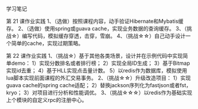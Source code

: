 学习笔记

第 21 课作业实践
1、（选做）按照课程内容，动手验证Hibernate和Mybatis缓存。
2、（选做）使用spring或guava cache，实现业务数据的查询缓存。
3、（挑战☆）编写代码，模拟缓存穿透，击穿，雪崩。
4、（挑战☆☆）自己动手设计一个简单的cache，实现过期策略。



第 22 课作业实践
1、（挑战☆）基于其他各类场景，设计并在示例代码中实现简单demo：
1）实现分数排名或者排行榜；
2）实现全局ID生成；
3）基于Bitmap实现id去重；
4）基于HLL实现点击量计数。
5）以redis作为数据库，模拟使用lua脚本实现前面课程的外汇交易事务。
2、（挑战☆☆）升级改造项目：
1）实现guava cache的spring cache适配；
2）替换jackson序列化为fastjson或者fst，kryo；
3）对项目进行分析和性能调优。
3、（挑战☆☆☆）以redis作为基础实现上个模块的自定义rpc的注册中心。